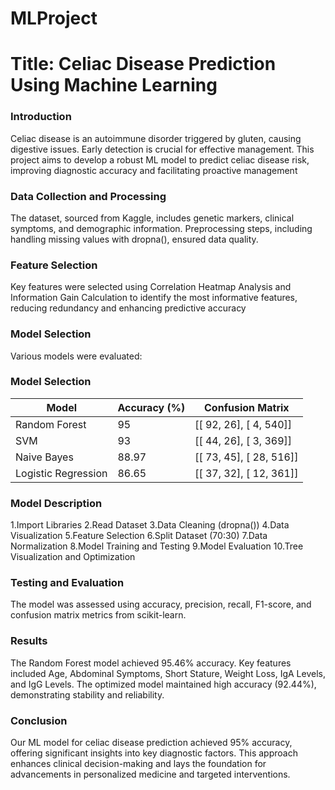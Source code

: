 # MLProject
# Title: Celiac Disease Prediction Using Machine Learning
### Introduction
Celiac disease is an autoimmune disorder triggered by gluten, causing digestive issues. Early detection is crucial for effective management. This project aims to develop a robust ML model to predict celiac disease risk, improving diagnostic accuracy and facilitating proactive management

### Data Collection and Processing
The dataset, sourced from Kaggle, includes genetic markers, clinical symptoms, and demographic information. Preprocessing steps, including handling missing values with dropna(), ensured data quality.

### Feature Selection
Key features were selected using Correlation Heatmap Analysis and Information Gain Calculation to identify the most informative features, reducing redundancy and enhancing predictive accuracy

### Model Selection
Various models were evaluated:
### Model Selection

| Model                | Accuracy (%) | Confusion Matrix     |
|----------------------|--------------|----------------------|
| Random Forest        | 95           | [[ 92, 26], [ 4, 540]] |
| SVM                  | 93           | [[ 44, 26], [ 3, 369]] |
| Naive Bayes          | 88.97        | [[ 73, 45], [ 28, 516]] |
| Logistic Regression  | 86.65        | [[ 37, 32], [ 12, 361]] |


### Model Description
1.Import Libraries
2.Read Dataset
3.Data Cleaning (dropna())
4.Data Visualization
5.Feature Selection
6.Split Dataset (70:30)
7.Data Normalization
8.Model Training and Testing
9.Model Evaluation
10.Tree Visualization and Optimization

### Testing and Evaluation
The model was assessed using accuracy, precision, recall, F1-score, and confusion matrix metrics from scikit-learn.

### Results
The Random Forest model achieved 95.46% accuracy. Key features included Age, Abdominal Symptoms, Short Stature, Weight Loss, IgA Levels, and IgG Levels. The optimized model maintained high accuracy (92.44%), demonstrating stability and reliability.

### Conclusion
Our ML model for celiac disease prediction achieved 95% accuracy, offering significant insights into key diagnostic factors. This approach enhances clinical decision-making and lays the foundation for advancements in personalized medicine and targeted interventions.


